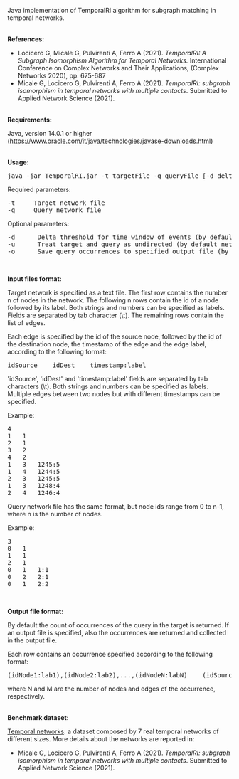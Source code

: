 Java implementation of TemporalRI algorithm for subgraph matching in temporal networks.
<br/><br/>

<b>References:</b>

- Locicero G, Micale G, Pulvirenti A, Ferro A (2021). <i>TemporalRI: A Subgraph Isomorphism Algorithm for Temporal Networks.</i> International Conference on Complex Networks and Their Applications, (Complex Networks 2020), pp. 675-687
- Micale G, Locicero G, Pulvirenti A, Ferro A (2021). <i>TemporalRI: subgraph isomorphism in temporal networks with multiple contacts</i>. Submitted to Applied Network Science (2021).
<br/><br/>

<b>Requirements:</b>

Java, version 14.0.1 or higher (https://www.oracle.com/it/java/technologies/javase-downloads.html)
<br/><br/>

<b>Usage:</b>

<pre>
java -jar TemporalRI.jar -t targetFile -q queryFile [-d deltaThresh -u -o dumpOccFile]
</pre>

Required parameters:
<pre>
-t     Target network file
-q     Query network file
</pre>

Optional parameters:
<pre>
-d      Delta threshold for time window of events (by default delta is infinite)
-u      Treat target and query as undirected (by default networks are directed)
-o      Save query occurrences to specified output file (by default do not save, just count)
</pre>
<br/>

<b>Input files format:</b>

Target network is specified as a text file. 
The first row contains the number n of nodes in the network. 
The following n rows contain the id of a node followed by its label. 
Both strings and numbers can be specified as labels. 
Fields are separated by tab character (\t). The remaining rows contain the list of edges.

Each edge is specified by the id of the source node, followed by the id of the destination node, the timestamp of the edge and the edge label, according to the following format:

<pre>
idSource    idDest    timestamp:label
</pre>

'idSource', 'idDest' and 'timestamp:label' fields are separated by tab characters (\t).
Both strings and numbers can be specified as labels.
Multiple edges between two nodes but with different timestamps can be specified.
<br/>

Example:

<pre>
4
1	1
2	1
3	2
4	2
1	3	1245:5
1	4	1244:5
2	3	1245:5
1	3	1248:4
2	4	1246:4
</pre>

Query network file has the same format, but node ids range from 0 to n-1, where n is the number of nodes.
<br/>

Example:

<pre>
3
0	1
1	1
2	1
0	1	1:1
0	2	2:1
0	1	2:2
</pre>
<br/>

<b>Output file format:</b>

By default the count of occurrences of the query in the target is returned.
If an output file is specified, also the occurrences are returned and collected in the output file.

Each row contains an occurrence specified according to the following format:

<pre>
(idNode1:lab1),(idNode2:lab2),...,(idNodeN:labN)    (idSource1,idDest1,timestamp1:lab1),(idSource2,idDest2,timestamp2:lab2),...,(idSourceM,idDestM,timestampM:labM)
</pre>

where N and M are the number of nodes and edges of the occurrence, respectively.
<br/><br/>


<b>Benchmark dataset:</b>

<a href="https://dmiunictit-my.sharepoint.com/:u:/g/personal/gmicale_dmi_unict_it/ETDXZnJqcQhPgsL_2nQafNUBaJI4AU3KGB52g0fGAkMKPg?e=wyp7Xo">Temporal networks</a>: a dataset composed by 7 real temporal networks of different sizes. More details about the networks are reported in:

- Micale G, Locicero G, Pulvirenti A, Ferro A (2021). <i>TemporalRI: subgraph isomorphism in temporal networks with multiple contacts</i>. Submitted to Applied Network Science (2021).
